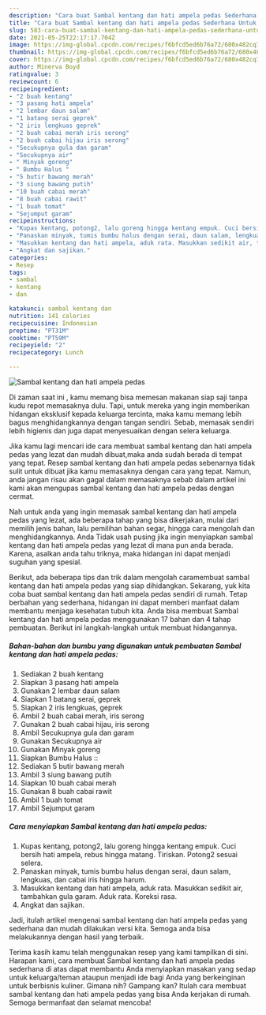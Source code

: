 ```yaml
---
description: "Cara buat Sambal kentang dan hati ampela pedas Sederhana Untuk Jualan"
title: "Cara buat Sambal kentang dan hati ampela pedas Sederhana Untuk Jualan"
slug: 583-cara-buat-sambal-kentang-dan-hati-ampela-pedas-sederhana-untuk-jualan
date: 2021-05-25T22:17:17.704Z
image: https://img-global.cpcdn.com/recipes/f6bfcd5ed6b76a72/680x482cq70/sambal-kentang-dan-hati-ampela-pedas-foto-resep-utama.jpg
thumbnail: https://img-global.cpcdn.com/recipes/f6bfcd5ed6b76a72/680x482cq70/sambal-kentang-dan-hati-ampela-pedas-foto-resep-utama.jpg
cover: https://img-global.cpcdn.com/recipes/f6bfcd5ed6b76a72/680x482cq70/sambal-kentang-dan-hati-ampela-pedas-foto-resep-utama.jpg
author: Minerva Boyd
ratingvalue: 3
reviewcount: 6
recipeingredient:
- "2 buah kentang"
- "3 pasang hati ampela"
- "2 lembar daun salam"
- "1 batang serai geprek"
- "2 iris lengkuas geprek"
- "2 buah cabai merah iris serong"
- "2 buah cabai hijau iris serong"
- "Secukupnya gula dan garam"
- "Secukupnya air"
- " Minyak goreng"
- " Bumbu Halus "
- "5 butir bawang merah"
- "3 siung bawang putih"
- "10 buah cabai merah"
- "8 buah cabai rawit"
- "1 buah tomat"
- "Sejumput garam"
recipeinstructions:
- "Kupas kentang, potong2, lalu goreng hingga kentang empuk. Cuci bersih hati ampela, rebus hingga matang. Tiriskan. Potong2 sesuai selera."
- "Panaskan minyak, tumis bumbu halus dengan serai, daun salam, lengkuas, dan cabai iris hingga harum."
- "Masukkan kentang dan hati ampela, aduk rata. Masukkan sedikit air, tambahkan gula garam. Aduk rata. Koreksi rasa."
- "Angkat dan sajikan."
categories:
- Resep
tags:
- sambal
- kentang
- dan

katakunci: sambal kentang dan 
nutrition: 141 calories
recipecuisine: Indonesian
preptime: "PT31M"
cooktime: "PT59M"
recipeyield: "2"
recipecategory: Lunch

---
```



![Sambal kentang dan hati ampela pedas](https://img-global.cpcdn.com/recipes/f6bfcd5ed6b76a72/680x482cq70/sambal-kentang-dan-hati-ampela-pedas-foto-resep-utama.jpg)

Di zaman  saat ini , kamu memang bisa memesan makanan siap saji tanpa kudu repot memasaknya dulu. Tapi, untuk mereka yang ingin memberikan hidangan eksklusif kepada keluarga tercinta, maka kamu memang lebih bagus menghidangkannya dengan tangan sendiri. Sebab, memasak sendiri lebih higienis dan juga dapat menyesuaikan dengan selera keluarga.

Jika kamu lagi mencari ide cara membuat sambal kentang dan hati ampela pedas yang lezat dan mudah dibuat,maka anda sudah berada di tempat yang tepat. Resep sambal kentang dan hati ampela pedas  sebenarnya tidak sulit untuk dibuat jika kamu memasaknya dengan cara yang tepat. Namun, anda jangan risau akan gagal dalam memasaknya 
sebab dalam artikel ini kami akan mengupas sambal kentang dan hati ampela pedas dengan cermat.  



Nah untuk anda yang ingin memasak sambal kentang dan hati ampela pedas yang lezat, ada beberapa tahap yang bisa dikerjakan, mulai dari memilih jenis bahan, lalu pemilihan bahan segar, hingga cara mengolah dan menghidangkannya. Anda Tidak usah pusing jika ingin menyiapkan sambal kentang dan hati ampela pedas yang lezat di mana pun anda berada. Karena, asalkan anda  tahu triknya, maka hidangan ini dapat menjadi suguhan yang spesial.

Berikut, ada beberapa tips dan trik dalam mengolah caramembuat sambal kentang dan hati ampela pedas yang siap dihidangkan. Sekarang, yuk kita coba buat sambal kentang dan hati ampela pedas sendiri di rumah. Tetap berbahan yang sederhana, hidangan ini dapat memberi manfaat dalam membantu menjaga kesehatan tubuh kita. Anda bisa membuat Sambal kentang dan hati ampela pedas menggunakan 17 bahan dan 4 tahap pembuatan. Berikut ini langkah-langkah untuk membuat hidangannya.

<!--inarticleads1-->

##### Bahan-bahan dan bumbu yang digunakan untuk pembuatan Sambal kentang dan hati ampela pedas:

1. Sediakan 2 buah kentang
1. Siapkan 3 pasang hati ampela
1. Gunakan 2 lembar daun salam
1. Siapkan 1 batang serai, geprek
1. Siapkan 2 iris lengkuas, geprek
1. Ambil 2 buah cabai merah, iris serong
1. Gunakan 2 buah cabai hijau, iris serong
1. Ambil Secukupnya gula dan garam
1. Gunakan Secukupnya air
1. Gunakan  Minyak goreng
1. Siapkan  Bumbu Halus ::
1. Sediakan 5 butir bawang merah
1. Ambil 3 siung bawang putih
1. Siapkan 10 buah cabai merah
1. Gunakan 8 buah cabai rawit
1. Ambil 1 buah tomat
1. Ambil Sejumput garam




<!--inarticleads2-->

##### Cara menyiapkan Sambal kentang dan hati ampela pedas:

1. Kupas kentang, potong2, lalu goreng hingga kentang empuk. Cuci bersih hati ampela, rebus hingga matang. Tiriskan. Potong2 sesuai selera.
1. Panaskan minyak, tumis bumbu halus dengan serai, daun salam, lengkuas, dan cabai iris hingga harum.
1. Masukkan kentang dan hati ampela, aduk rata. Masukkan sedikit air, tambahkan gula garam. Aduk rata. Koreksi rasa.
1. Angkat dan sajikan.




Jadi, itulah artikel mengenai  sambal kentang dan hati ampela pedas  yang sederhana dan mudah dilakukan versi kita. Semoga anda bisa melakukannya dengan hasil yang terbaik. 

Terima kasih kamu telah menggunakan resep yang kami tampilkan di sini. Harapan kami, cara membuat  Sambal kentang dan hati ampela pedas sederhana di atas dapat membantu Anda menyiapkan masakan yang sedap untuk keluarga/teman ataupun menjadi ide bagi Anda yang berkeinginan untuk berbisnis kuliner. Gimana nih? Gampang kan? Itulah cara membuat sambal kentang dan hati ampela pedas yang bisa Anda kerjakan di rumah. Semoga bermanfaat dan selamat mencoba!

